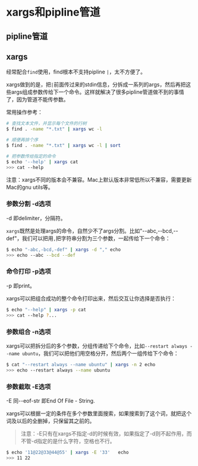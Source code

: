 # xargs和pipline管道

## pipline管道


## xargs

经常配合`find`使用，find根本不支持pipline `|`，太不方便了。

xargs做到的是，把`|`前面传过来的stdin信息，分拆成一系列的args，然后再把这些args组成参数传给下一个命令。这样就解决了很多pipline管道做不到的事情了，因为管道不能传参数。

常用操作参考：
```sh
# 查找文本文件，并显示每个文件的行树
$ find . -name "*.txt" | xargs wc -l

# 顺便再排个序
$ find . -name "*.txt" | xargs wc -l | sort

# 把参数传给指定的命令
$ echo '--help' | xargs cat 
>>> cat --help
```

注意：xargs不同的版本会不兼容。Mac上默认版本非常低所以不兼容，需要更新Mac的gnu utils等。

### 参数分割 -d选项

-d 即delimiter，分隔符。

`xargs`既然是处理args的命令，自然少不了args分割。比如"--abc,--bcd,--def"，我们可以把用`,`把字符串分割为三个参数，一起传给下一个命令：
```sh
$ echo "-abc,-bcd,-def" | xargs -d "," echo
>>> echo --abc --bcd --def
```

### 命令打印 -p选项

-p 即print。

xargs可以把组合成功的整个命令打印出来，然后交互让你选择是否执行：
```sh
$ echo "--help" | xargs -p cat
>>> cat --help ?...
```

### 参数组合 -n选项

xargs可以把拆分后的多个参数，分组传递给下个命令，比如`--restart always --name ubuntu`，我们可以把他们用空格分开，然后两个一组传给下个命令：
```sh
$ cat "--restart always --name ubuntu" | xargs -n 2 echo
>>> echo --restart always --name ubuntu
```


### 参数截取 -E选项 
-E 同--eof-str 即End Of File - String.

xargs可以根据一定的条件在多个参数里面搜索，如果搜索到了这个词，就把这个词及以后的全删掉，只保留其之前的。

> 注意：-E只有在xargs不指定-d的时候有效，如果指定了-d则不起作用，而不管-d指定的是什么字符，空格也不行。

```sh
$ echo '11@22@33@44@55' | xargs -E '33'   echo 
>>> 11 22
```
